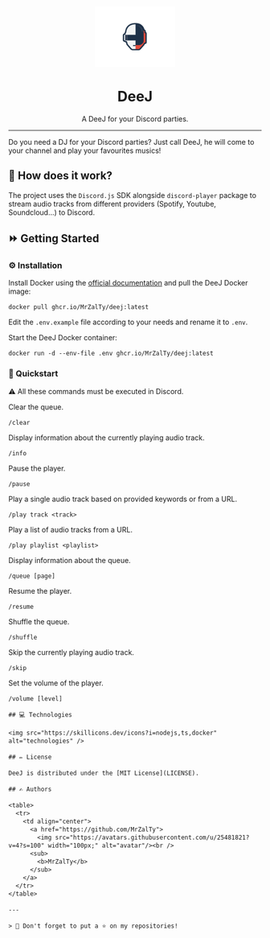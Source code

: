 <p align="center">
    <a href="https://github.com/MrZalTy/deej">
    <img src=".github/assets/logo.png" width="160" alt="Logo" /></a>
</p>

<h1 align="center">DeeJ</h1>

<p align="center">A DeeJ for your Discord parties.</p>

---

Do you need a DJ for your Discord parties? Just call DeeJ, he will come to your channel and play your favourites musics!

## 📕 How does it work?

The project uses the `Discord.js` SDK alongside `discord-player` package to stream audio tracks from different providers (Spotify, Youtube, Soundcloud...) to Discord.

## ⏩ Getting Started

### ⚙️ Installation

Install Docker using the [official documentation](https://docs.docker.com/compose/install/linux/) and pull the DeeJ Docker image:
```shell
docker pull ghcr.io/MrZalTy/deej:latest
```

Edit the `.env.example` file according to your needs and rename it to `.env`.

Start the DeeJ Docker container:
```shell
docker run -d --env-file .env ghcr.io/MrZalTy/deej:latest
```

### 🏁 Quickstart

⚠️ All these commands must be executed in Discord.

Clear the queue.
```shell 
/clear
```

Display information about the currently playing audio track.
```shell
/info
```

Pause the player.
```shell
/pause
```

Play a single audio track based on provided keywords or from a URL.
```shell
/play track <track>
```

Play a list of audio tracks from a URL.
```shell
/play playlist <playlist>
```

Display information about the queue.
```shell
/queue [page]
```

Resume the player.
```shell
/resume
```

Shuffle the queue.
```shell
/shuffle
```

Skip the currently playing audio track.
```shell
/skip
```

Set the volume of the player.
```shell
/volume [level]

## 💻 Technologies

<img src="https://skillicons.dev/icons?i=nodejs,ts,docker" alt="technologies" />

## ✏️ License

DeeJ is distributed under the [MIT License](LICENSE).

## ✍️ Authors

<table>
  <tr>
    <td align="center">
      <a href="https://github.com/MrZalTy">
        <img src="https://avatars.githubusercontent.com/u/25481821?v=4?s=100" width="100px;" alt="avatar"/><br />
      <sub>
        <b>MrZalTy</b>
      </sub>
    </a>
  </tr>
</table>

---

> 🚀 Don't forget to put a ⭐️ on my repositories!
